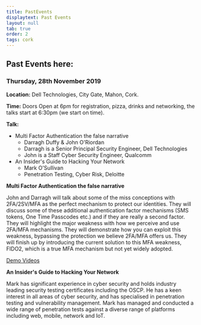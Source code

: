 ```yaml
---
title: PastEvents
displaytext: Past Events
layout: null
tab: true
order: 2
tags: cork
---
```


## Past Events here:

### Thursday, 28th November 2019

**Location:** Dell Technologies, City Gate, Mahon, Cork.

**Time:** Doors Open at 6pm for registration, pizza, drinks and networking, the talks start at 6:30pm (we start on time).

**Talk:**
-  Multi Factor Authentication the false narrative
   - Darragh Duffy & John O'Riordan
   - Darragh is a Senior Principal Security Engineer, Dell Technologies
   - John is a Staff Cyber Security Engineer, Qualcomm
- An Insider's Guide to Hacking Your Network
  -  Mark O'Sullivan
  -  Penetration Testing, Cyber Risk, Deloitte


**Multi Factor Authentication the false narrative**

John and Darragh will talk about some of the miss conceptions with 2FA/2SV/MFA as the perfect mechanism to protect our identities. They will discuss some of these additional authentication factor mechanisms (SMS tokens, One Time Passcodes etc.) and if they are really a second factor. They will highlight the major weakness with how we perceive and use 2FA/MFA mechanisms. They will demonstrate how you can exploit this weakness, bypassing the protection we believe 2FA/MFA offers us. They will finish up by introducing the current solution to this MFA weakness, FIDO2, which is a true MFA mechanism but not yet widely adopted.

[Demo Videos](https://drive.google.com/drive/folders/1q3_ngk3k28BDLSBY7nyMtIZ7mKspghec?usp=sharing_eil&invite=CPS617YG&ts=5e2b0b02)

**An Insider's Guide to Hacking Your Network**

Mark has significant experience in cyber security and holds industry leading security testing certificates including the OSCP. He has a keen interest in all areas of cyber security, and has specialised in penetration testing and vulnerability management. Mark has managed and conducted a wide range of penetration tests against a diverse range of platforms including web, mobile, network and IoT.

